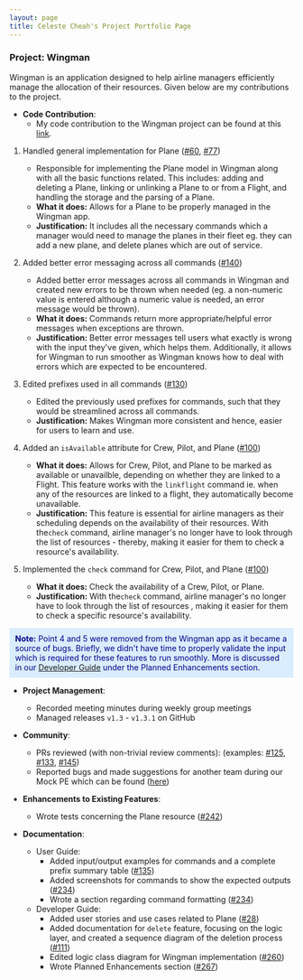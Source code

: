 ```yaml
---
layout: page
title: Celeste Cheah's Project Portfolio Page
---
```


### Project: Wingman

Wingman is an application designed to help airline managers efficiently manage the allocation of their resources.
Given below are my contributions to the project.

* **Code Contribution**:
    * My code contribution to the Wingman project can be found at
      this [link](https://nus-cs2103-ay2223s2.github.io/tp-dashboard/?search=cetigerlily&breakdown=true&sort=groupTitle&sortWithin=title&since=2023-02-17&timeframe=commit&mergegroup=&groupSelect=groupByRepos&checkedFileTypes=docs~functional-code~test-code~other).

1. Handled general implementation for Plane
   ([#60](https://github.com/AY2223S2-CS2103T-W11-1/tp/pull/60),
   [#77](https://github.com/AY2223S2-CS2103T-W11-1/tp/pull/77))
    * Responsible for implementing the Plane model in Wingman along with all the basic functions related. This includes:
      adding and deleting a Plane, linking or unlinking a Plane to or from a Flight, and handling the storage and the
      parsing of a Plane.
    * **What it does:** Allows for a Plane to be properly managed in the Wingman app.
    * **Justification:** It includes all the necessary commands which a manager would need to manage the planes in their
      fleet eg. they can add a new plane, and delete planes which are out of service.

2. Added better error messaging across all commands
   ([#140](https://github.com/AY2223S2-CS2103T-W11-1/tp/pull/140))
    * Added better error messages across all commands in Wingman and created new errors to be thrown when
      needed (eg. a non-numeric value is entered although a numeric value is needed, an error message would be thrown).
    * **What it does:** Commands return more appropriate/helpful error messages when exceptions are thrown.
    * **Justification:** Better error messages tell users what exactly is wrong with the input they've given, which
      helps
      them. Additionally, it allows for Wingman to run smoother as Wingman knows how to deal with errors which are
      expected to be encountered.

3. Edited prefixes used in all commands
   ([#130](https://github.com/AY2223S2-CS2103T-W11-1/tp/pull/130))
    * Edited the previously used prefixes for commands, such that they would be streamlined across all commands.
    * **Justification:** Makes Wingman more consistent and hence, easier for users to learn and use.

4. Added an `isAvailable` attribute for Crew, Pilot, and Plane
   ([#100](https://github.com/AY2223S2-CS2103T-W11-1/tp/pull/100))
    * **What it does:** Allows for Crew, Pilot, and Plane to be marked as available or unavailble, depending on whether
      they are linked to a Flight. This feature works with the `linkflight` command ie. when any of the resources are
      linked
      to a flight, they automatically become unavailable.
    * **Justification:** This feature is essential for airline managers as their scheduling depends on the
      availability of their resources. With the`check` command, airline manager's no longer have to look through the
      list of
      resources - thereby, making it easier for them to check a resource's availability.

5. Implemented the `check` command for Crew, Pilot, and Plane
   ([#100](https://github.com/AY2223S2-CS2103T-W11-1/tp/pull/100))
    * **What it does:** Check the availability of a Crew, Pilot, or Plane.
    * **Justification:** With the`check` command, airline manager's no longer have to look through the list of resources
      , making it easier for them to check a specific resource's availability.

<div style="border: 0px solid #ccc; background-color: #d9edff; color: darkblue; padding: 10px; margin-bottom: 10px;">
<strong>Note:</strong> Point 4 and 5 were removed from the Wingman app as it became a source of bugs. 
Briefly, we didn't have time to properly validate the input which is required for these features to run smoothly.
More is discussed in our 
<a href="https://ay2223s2-cs2103t-w11-1.github.io/tp/DeveloperGuide.html">Developer Guide</a> under the 
Planned Enhancements section.
</div>

* **Project Management**:
    * Recorded meeting minutes during weekly group meetings
    * Managed releases `v1.3` - `v1.3.1` on GitHub


* **Community**:
    * PRs reviewed (with non-trivial review comments): (examples:
      [#125](https://github.com/AY2223S2-CS2103T-W11-1/tp/pull/125),
      [#133](https://github.com/AY2223S2-CS2103T-W11-1/tp/pull/133),
      [#145](https://github.com/AY2223S2-CS2103T-W11-1/tp/pull/145))
    * Reported bugs and made suggestions for another team during our Mock PE which can be
      found ([here](https://github.com/cetigerlily/ped/issues))


* **Enhancements to Existing Features**:
    * Wrote tests concerning the Plane resource ([#242](https://github.com/AY2223S2-CS2103T-W11-1/tp/pull/242))


* **Documentation**:
    * User Guide:
        * Added input/output examples for commands and a complete prefix summary
          table
          ([#135](https://github.com/AY2223S2-CS2103T-W11-1/tp/pull/135))
        * Added screenshots for commands to show the expected outputs
          ([#234](https://github.com/AY2223S2-CS2103T-W11-1/tp/pull/234))
        * Wrote a section regarding command formatting
          ([#234](https://github.com/AY2223S2-CS2103T-W11-1/tp/pull/234))
    * Developer Guide:
        * Added user stories and use cases related to Plane
          ([#28](https://github.com/AY2223S2-CS2103T-W11-1/tp/pull/28))
        * Added documentation for `delete` feature, focusing on the logic layer, and created a sequence diagram of the
          deletion process
          ([#111](https://github.com/AY2223S2-CS2103T-W11-1/tp/pull/111))
        * Edited logic class diagram for Wingman implementation
          ([#260](https://github.com/AY2223S2-CS2103T-W11-1/tp/pull/260))
        * Wrote Planned Enhancements section
          ([#267](https://github.com/AY2223S2-CS2103T-W11-1/tp/pull/267))
